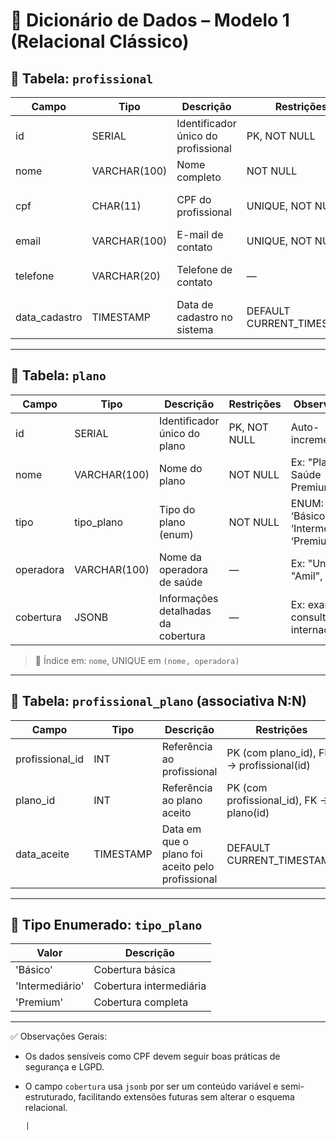 # 📘 Dicionário de Dados – Modelo 1 (Relacional Clássico)


## 🔹 Tabela: `profissional`

| Campo         | Tipo         | Descrição                             | Restrições                         | Observações                       |
|---------------|--------------|---------------------------------------|------------------------------------|----------------------------------|
| id            | SERIAL       | Identificador único do profissional   | PK, NOT NULL                       | Auto-incremento                  |
| nome          | VARCHAR(100) | Nome completo                         | NOT NULL                           | —                                |
| cpf           | CHAR(11)     | CPF do profissional                   | UNIQUE, NOT NULL                   | Proteção LGPD recomendada        |
| email         | VARCHAR(100) | E-mail de contato                     | UNIQUE, NOT NULL                   | —                                |
| telefone      | VARCHAR(20)  | Telefone de contato                   | —                                  | Pode conter DDD e WhatsApp       |
| data_cadastro | TIMESTAMP    | Data de cadastro no sistema           | DEFAULT CURRENT_TIMESTAMP          | —                                |

---

## 🔹 Tabela: `plano`

| Campo      | Tipo           | Descrição                              | Restrições                        | Observações                              |
|------------|----------------|----------------------------------------|-----------------------------------|-------------------------------------------|
| id         | SERIAL         | Identificador único do plano           | PK, NOT NULL                      | Auto-incremento                           |
| nome       | VARCHAR(100)   | Nome do plano                          | NOT NULL                          | Ex: "Plano Saúde Premium"                |
| tipo       | tipo_plano     | Tipo do plano (enum)                   | NOT NULL                          | ENUM: ‘Básico’, ‘Intermediário’, ‘Premium’ |
| operadora  | VARCHAR(100)   | Nome da operadora de saúde             | —                                 | Ex: "Unimed", "Amil", etc.                |
| cobertura  | JSONB          | Informações detalhadas da cobertura    | —                                 | Ex: exames, consultas, internação         |

> 🔹 Índice em: `nome`, UNIQUE em `(nome, operadora)`

---

## 🔹 Tabela: `profissional_plano` (associativa N:N)

| Campo           | Tipo      | Descrição                                      | Restrições                                      | Observações                     |
|------------------|-----------|------------------------------------------------|-------------------------------------------------|--------------------------------|
| profissional_id  | INT       | Referência ao profissional                    | PK (com plano_id), FK → profissional(id)        | Relacionamento N:N             |
| plano_id         | INT       | Referência ao plano aceito                   | PK (com profissional_id), FK → plano(id)        | Relacionamento N:N             |
| data_aceite      | TIMESTAMP | Data em que o plano foi aceito pelo profissional | DEFAULT CURRENT_TIMESTAMP                        | Informativo, pode ser usado para histórico |

---

## 🔹 Tipo Enumerado: `tipo_plano`

| Valor           | Descrição                         |
|------------------|----------------------------------|
| 'Básico'         | Cobertura básica                 |
| 'Intermediário'  | Cobertura intermediária          |
| 'Premium'        | Cobertura completa               |

---

✅ Observações Gerais:
- Os dados sensíveis como CPF devem seguir boas práticas de segurança e LGPD.
- O campo `cobertura` usa `jsonb` por ser um conteúdo variável e semi-estruturado, facilitando extensões futuras sem alterar o esquema relacional.

      |
